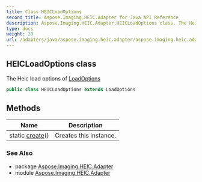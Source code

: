 ```yaml
---
title: Class HEICLoadOptions
second_title: Aspose.Imaging.HEIC.Adapter for Java API Reference
description: Aspose.Imaging.HEIC.Adapter.HEICLoadOptions class. The Heic load options of LoadOptions
type: docs
weight: 20
url: /adapters/java/aspose.imaging.heic.adapter/aspose.imaging.heic.adapter/heicloadoptions/
---
```

## HEICLoadOptions class

The Heic load options of [LoadOptions](https://reference.aspose.com/imaging/java/com.aspose.imaging/loadoptions/)

```java
public class HEICLoadOptions extends LoadOptions
```

## Methods

| Name | Description |
| --- | --- |
| static [create](../../aspose.imaging.heic.adapter/heicloadoptions/create/)() | Creates this instance. |

### See Also

* package [Aspose.Imaging.HEIC.Adapter](../../aspose.imaging.heic.adapter/)
* module [Aspose.Imaging.HEIC.Adapter](../../)

